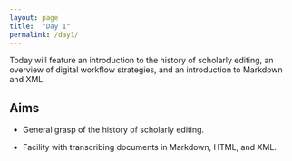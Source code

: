 ```yaml
---
layout: page
title:  "Day 1"
permalink: /day1/
---
```


Today will feature an introduction to the history of scholarly editing, an overview of digital workflow strategies, and an introduction to Markdown and XML.

## Aims

- General grasp of the history of scholarly editing.

- Facility with transcribing documents in Markdown, HTML, and XML.
